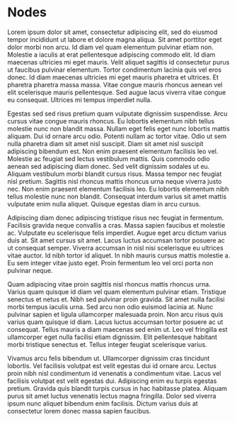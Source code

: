 # Nodes

Lorem ipsum dolor sit amet, consectetur adipiscing elit, sed do eiusmod tempor incididunt ut labore et dolore magna aliqua. Sit amet porttitor eget dolor morbi non arcu. Id diam vel quam elementum pulvinar etiam non. Molestie a iaculis at erat pellentesque adipiscing commodo elit. Id diam maecenas ultricies mi eget mauris. Velit aliquet sagittis id consectetur purus ut faucibus pulvinar elementum. Tortor condimentum lacinia quis vel eros donec. Id diam maecenas ultricies mi eget mauris pharetra et ultrices. Et pharetra pharetra massa massa. Vitae congue mauris rhoncus aenean vel elit scelerisque mauris pellentesque. Sed augue lacus viverra vitae congue eu consequat. Ultrices mi tempus imperdiet nulla.

Egestas sed sed risus pretium quam vulputate dignissim suspendisse. Arcu cursus vitae congue mauris rhoncus. Eu lobortis elementum nibh tellus molestie nunc non blandit massa. Nullam eget felis eget nunc lobortis mattis aliquam. Dui id ornare arcu odio. Potenti nullam ac tortor vitae. Odio ut sem nulla pharetra diam sit amet nisl suscipit. Diam sit amet nisl suscipit adipiscing bibendum est. Non enim praesent elementum facilisis leo vel. Molestie ac feugiat sed lectus vestibulum mattis. Quis commodo odio aenean sed adipiscing diam donec. Sed velit dignissim sodales ut eu. Aliquam vestibulum morbi blandit cursus risus. Massa tempor nec feugiat nisl pretium. Sagittis nisl rhoncus mattis rhoncus urna neque viverra justo nec. Non enim praesent elementum facilisis leo. Eu lobortis elementum nibh tellus molestie nunc non blandit. Consequat interdum varius sit amet mattis vulputate enim nulla aliquet. Quisque egestas diam in arcu cursus.

Adipiscing diam donec adipiscing tristique risus nec feugiat in fermentum. Facilisis gravida neque convallis a cras. Massa sapien faucibus et molestie ac. Vulputate eu scelerisque felis imperdiet. Augue eget arcu dictum varius duis at. Sit amet cursus sit amet. Lacus luctus accumsan tortor posuere ac ut consequat semper. Viverra accumsan in nisl nisi scelerisque eu ultrices vitae auctor. Id nibh tortor id aliquet. In nibh mauris cursus mattis molestie a. Eu sem integer vitae justo eget. Proin fermentum leo vel orci porta non pulvinar neque.

Quam adipiscing vitae proin sagittis nisl rhoncus mattis rhoncus urna. Varius quam quisque id diam vel quam elementum pulvinar etiam. Tristique senectus et netus et. Nibh sed pulvinar proin gravida. Sit amet nulla facilisi morbi tempus iaculis urna. Sed arcu non odio euismod lacinia at. Nunc pulvinar sapien et ligula ullamcorper malesuada proin. Non arcu risus quis varius quam quisque id diam. Lacus luctus accumsan tortor posuere ac ut consequat. Tellus mauris a diam maecenas sed enim ut. Leo vel fringilla est ullamcorper eget nulla facilisi etiam dignissim. Elit pellentesque habitant morbi tristique senectus et. Tellus integer feugiat scelerisque varius.

Vivamus arcu felis bibendum ut. Ullamcorper dignissim cras tincidunt lobortis. Vel facilisis volutpat est velit egestas dui id ornare arcu. Lectus proin nibh nisl condimentum id venenatis a condimentum vitae. Lacus vel facilisis volutpat est velit egestas dui. Adipiscing enim eu turpis egestas pretium. Gravida quis blandit turpis cursus in hac habitasse platea. Aliquam purus sit amet luctus venenatis lectus magna fringilla. Dolor sed viverra ipsum nunc aliquet bibendum enim facilisis. Dictum varius duis at consectetur lorem donec massa sapien faucibus.
